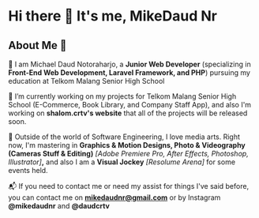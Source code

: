 # Hi there 👋 It's me, MikeDaud Nr

## About Me 🚀
🌱 I am Michael Daud Notoraharjo, a **Junior Web Developer** (specializing in **Front-End Web Development, Laravel Framework, and PHP**) pursuing my education at Telkom Malang Senior High School 

🔭 I’m currently working on my projects for Telkom Malang Senior High School (E-Commerce, Book Library, and Company Staff App), and also I'm working on **shalom.crtv's website** that all of the projects will be released soon.

🎨 Outside of the world of Software Engineering, I love media arts. Right now, I'm mastering in **Graphics & Motion Designs, Photo & Videography (Cameras Stuff & Editing)** _[Adobe Premiere Pro, After Effects, Photoshop, Illustrator]_**,** and also I am a **Visual Jockey** _[Resolume Arena]_ for some events held.

📬 If you need to contact me or need my assist for things I've said before, you can contact me on **mikedaudnr@gmail.com** or by Instagram **@mikedaudnr** and **@daudcrtv**

